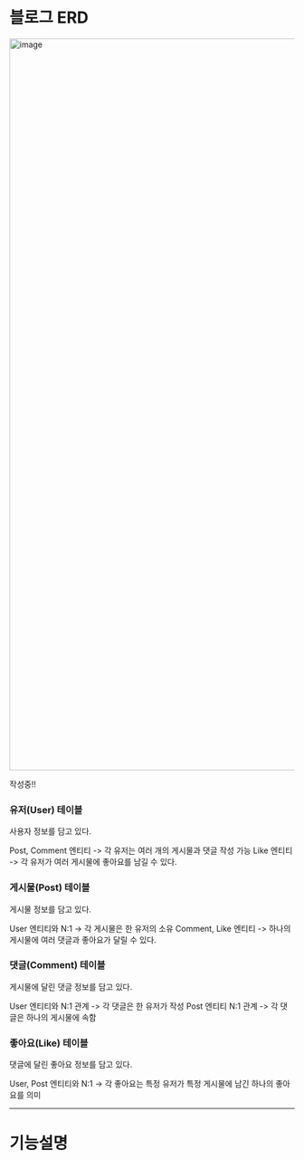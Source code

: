 
# 블로그 ERD
<img width="1293" alt="image" src="https://github.com/user-attachments/assets/85e27f09-30f5-4526-8a23-27e7f95f3634">

작성중!!

### 유저(User) 테이블
사용자 정보를 담고 있다.

Post, Comment 엔티티 -> 각 유저는 여러 개의 게시물과 댓글 작성 가능
Like 엔티티 -> 각 유저가 여러 게시물에 좋아요를 남길 수 있다.

### 게시물(Post) 테이블
게시물 정보를 담고 있다.

User 엔티티와 N:1 -> 각 게시물은 한 유저의 소유
Comment, Like 엔티티 -> 하나의 게시물에 여러 댓글과 좋아요가 달릴 수 있다.

### 댓글(Comment) 테이블
게시물에 달린 댓글 정보를 담고 있다.

User 엔티티와 N:1 관계 -> 각 댓글은 한 유저가 작성
Post 엔티티 N:1 관계 -> 각 댓글은 하나의 게시물에 속함

### 좋아요(Like) 테이블
댓글에 달린 좋아요 정보를 담고 있다.

User, Post 엔티티와 N:1 -> 각 좋아요는 특정 유저가 특정 게시물에 남긴 하나의 좋아요를 의미

---
# 기능설명

